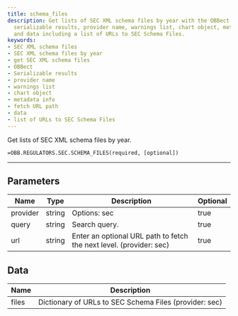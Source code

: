 ```yaml
---
title: schema_files
description: Get lists of SEC XML schema files by year with the OBBect function. Returns
  serializable results, provider name, warnings list, chart object, metadata info,
  and data including a list of URLs to SEC Schema Files.
keywords: 
- SEC XML schema files
- SEC XML schema files by year
- get SEC XML schema files
- OBBect
- Serializable results
- provider name
- warnings list
- chart object
- metadata info
- fetch URL path
- data
- list of URLs to SEC Schema Files
---
```


<!-- markdownlint-disable MD041 -->

Get lists of SEC XML schema files by year.

```excel wordwrap
=OBB.REGULATORS.SEC.SCHEMA_FILES(required, [optional])
```

---

## Parameters

| Name | Type | Description | Optional |
| ---- | ---- | ----------- | -------- |
| provider | string | Options: sec | true |
| query | string | Search query. | true |
| url | string | Enter an optional URL path to fetch the next level. (provider: sec) | true |

## Data

| Name | Description |
| ---- | ----------- |
| files | Dictionary of URLs to SEC Schema Files (provider: sec) |

